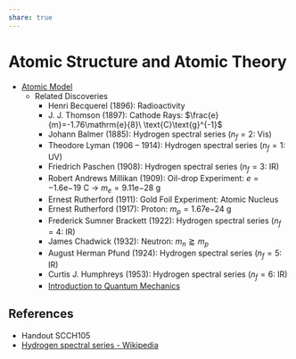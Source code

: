 ```yaml
---  
share: true  
---  
```

  
# Atomic Structure and Atomic Theory  
  
- [Atomic Model](../../L1%20-%20Concept/Chemistry/Atomic%20Theory/Atomic%20Model/Atomic%20Model.md)  
	- Related Discoveries  
		- Henri Becquerel (1896): Radioactivity  
		- J. J. Thomson (1897): Cathode Rays: $\frac{e}{m}=-1.76\mathrm{e}{8}\ \text{C}\text{g}^{-1}$  
		- Johann Balmer (1885): Hydrogen spectral series ($n_f=2$: Vis)  
		- Theodore Lyman (1906 – 1914): Hydrogen spectral series ($n_f=1$: UV)  
		- Friedrich Paschen (1908): Hydrogen spectral series ($n_f=3$: IR)  
		- Robert Andrews Millikan (1909): Oil-drop Experiment: $e=-1.6\mathrm{e}{-19}\ \text{C}$ → $m_e=9.11\mathrm{e}{-28}\ \text{g}$  
		- Ernest Rutherford (1911): Gold Foil Experiment: Atomic Nucleus  
		- Ernest Rutherford (1917): Proton: $m_p=1.67\mathrm{e}{-24}\ \text{g}$  
		- Frederick Sumner Brackett (1922): Hydrogen spectral series ($n_f=4$: IR)  
		- James Chadwick (1932): Neutron: $m_n\gtrapprox m_p$  
		- August Herman Pfund (1924): Hydrogen spectral series ($n_f=5$: IR)  
		- Curtis J. Humphreys (1953): Hydrogen spectral series ($n_f=6$: IR)  
		- [Introduction to Quantum Mechanics](./Introduction%20to%20Quantum%20Mechanics.md)  
  
## References  
  
- Handout SCCH105  
- [Hydrogen spectral series - Wikipedia](https://en.wikipedia.org/wiki/Hydrogen_spectral_series)  
